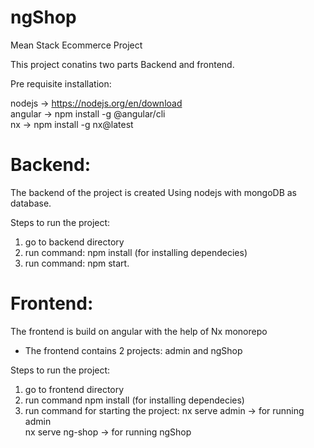 # ngShop
Mean Stack Ecommerce Project

This project conatins two parts Backend and frontend.

Pre requisite installation: 

 nodejs -> https://nodejs.org/en/download <br>
 angular -> npm install -g @angular/cli <br>
 nx -> npm install -g nx@latest

# Backend: 
 
 The backend of the project is created Using nodejs with mongoDB as database.
 
 Steps to run the project:
 
1. go to backend directory
2. run command: npm install (for installing dependecies)
3. run command: npm start.
 
 
# Frontend: 

The frontend is build on angular with the help of Nx monorepo

- The frontend contains 2 projects: admin and ngShop

Steps to run the project:

1. go to frontend directory
2. run command npm install (for installing dependecies)
3. run command for starting the project: 
   nx serve admin -> for running admin <br>
   nx serve ng-shop -> for running ngShop
 


